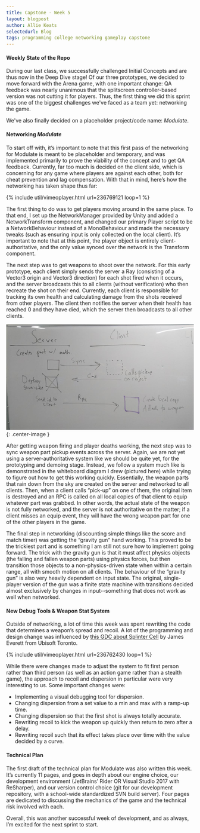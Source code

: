 ```yaml
---
title: Capstone - Week 5
layout: blogpost
author: Allie Keats
selectedurl: Blog
tags: programming college networking gameplay capstone
---
```


#### Weekly State of the Repo

During our last class, we successfully challenged Initial Concepts and are thus now in the Deep Dive stage! Of our three prototypes, we decided to move forward with the Arena game, with one important change: QA feedback was nearly unanimous that the splitscreen controller-based version was not cutting it for players. Thus, the first thing we did this sprint was one of the biggest challenges we've faced as a team yet: networking the game.

We've also finally decided on a placeholder project/code name: *Modulate*.

<!--more-->

#### Networking *Modulate*

To start off with, it’s important to note that this first pass of the networking for Modulate is meant to be placeholder and temporary, and was implemented primarily to prove the viability of the concept and to get QA feedback. Currently, far too much is decided on the client side, which is concerning for any game where players are against each other, both for cheat prevention and lag compensation. With that in mind, here’s how the networking has taken shape thus far:

<p>
{% include util/vimeoplayer.html url=236769121 loop=1 %}
</p>

The first thing to do was to get players moving around in the same place. To that end, I set up the NetworkManager provided by Unity and added a NetworkTransform component, and changed our primary Player script to be a NetworkBehaviour instead of a MonoBehaviour and made the necessary tweaks (such as ensuring input is only collected on the local client). It’s important to note that at this point, the player object is entirely client-authoritative, and the only value synced over the network is the Transform component.

The next step was to get weapons to shoot over the network. For this early prototype, each client simply sends the server a Ray (consisting of a Vector3 origin and Vector3 direction) for each shot fired when it occurs, and the server broadcasts this to all clients (without verification) who then recreate the shot on their end. Currently, each client is responsible for tracking its own health and calculating damage from the shots received from other players. The client then notifies the server when their health has reached 0 and they have died, which the server then broadcasts to all other clients.

![](/assets/img/blog/capstone/week5-networkboard.JPG){: .center-image }

After getting weapon firing and player deaths working, the next step was to sync weapon part pickup events across the server. Again, we are not yet using a server-authoritative system like we should be quite yet, for the prototyping and demoing stage. Instead, we follow a system much like is demonstrated in the whiteboard diagram I drew (pictured here) while trying to figure out how to get this working quickly. Essentially, the weapon parts that rain down from the sky are created on the server and networked to all clients. Then, when a client calls “pick-up” on one of them, the original item is destroyed and an RPC is called on all local copies of that client to equip whatever part was grabbed. In other words, the actual state of the weapon is not fully networked, and the server is not authoritative on the matter; if a client misses an equip event, they will have the wrong weapon part for one of the other players in the game.

The final step in networking (discounting simple things like the score and match timer) was getting the “gravity gun” hand working. This proved to be the trickiest part and is something I am still not sure how to implement going forward. The trick with the gravity gun is that it must affect physics objects (the falling and fallen weapon parts) using physics forces, but then transition those objects to a non-physics-driven state when within a certain range, all with smooth motion on all clients. The behaviour of the “gravity gun” is also very heavily dependent on input state. The original, single-player version of the gun was a finite state machine with transitions decided almost exclusively by changes in input--something that does not work as well when networked.

#### New Debug Tools & Weapon Stat System

Outside of networking, a lot of time this week was spent rewriting the code that determines a weapon’s spread and recoil. A lot of the programming and design change was influenced by [this GDC about Splinter Cell](http://www.gdcvault.com/play/1020354/Modernizing-Splinter-Cell-s) by James Everett from Ubisoft Toronto.

<p>
{% include util/vimeoplayer.html url=236762430 loop=1 %}
</p>

While there were changes made to adjust the system to fit first person rather than third person (as well as an action game rather than a stealth game), the approach to recoil and dispersion in particular were very interesting to us. Some important changes were:

* Implementing a visual debugging tool for dispersion.
* Changing dispersion from a set value to a min and max with a ramp-up time.
* Changing dispersion so that the first shot is always totally accurate.
* Rewriting recoil to kick the weapon up quickly then return to zero after a delay.
* Rewriting recoil such that its effect takes place over time with the value decided by a curve.

#### Technical Plan

The first draft of the technical plan for Modulate was also written this week. It’s currently 11 pages, and goes in depth about our engine choice, our development environment (JetBrains’ Rider OR Visual Studio 2017 with ReSharper), and our version control choice (git for our development repository, with a school-wide standardized SVN build server). Four pages are dedicated to discussing the mechanics of the game and the technical risk involved with each.

Overall, this was another successful week of development, and as always, I’m excited for the next sprint to start.
